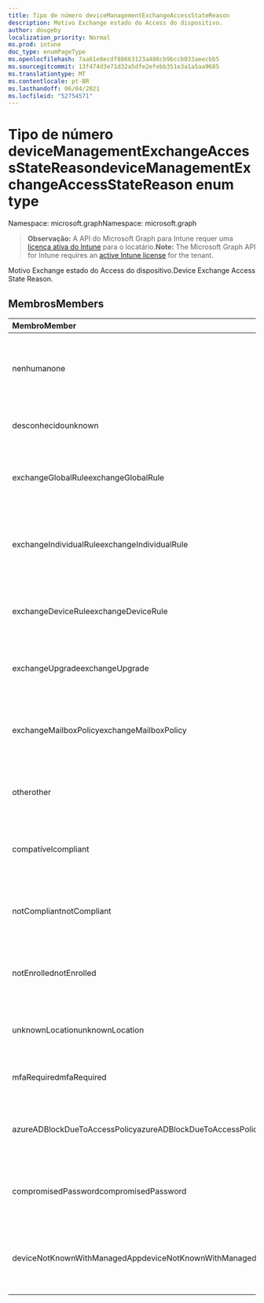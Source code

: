 ```yaml
---
title: Tipo de número deviceManagementExchangeAccessStateReason
description: Motivo Exchange estado do Access do dispositivo.
author: dougeby
localization_priority: Normal
ms.prod: intune
doc_type: enumPageType
ms.openlocfilehash: 7aa61e8ecdf88663123a486cb9bccb033aeecbb5
ms.sourcegitcommit: 13f474d3e71d32a5dfe2efebb351e3a1a5aa9685
ms.translationtype: MT
ms.contentlocale: pt-BR
ms.lasthandoff: 06/04/2021
ms.locfileid: "52754571"
---
```

# <a name="devicemanagementexchangeaccessstatereason-enum-type"></a><span data-ttu-id="d7f7a-103">Tipo de número deviceManagementExchangeAccessStateReason</span><span class="sxs-lookup"><span data-stu-id="d7f7a-103">deviceManagementExchangeAccessStateReason enum type</span></span>

<span data-ttu-id="d7f7a-104">Namespace: microsoft.graph</span><span class="sxs-lookup"><span data-stu-id="d7f7a-104">Namespace: microsoft.graph</span></span>

> <span data-ttu-id="d7f7a-105">**Observação:** A API do Microsoft Graph para Intune requer uma [licença ativa do Intune](https://go.microsoft.com/fwlink/?linkid=839381) para o locatário.</span><span class="sxs-lookup"><span data-stu-id="d7f7a-105">**Note:** The Microsoft Graph API for Intune requires an [active Intune license](https://go.microsoft.com/fwlink/?linkid=839381) for the tenant.</span></span>

<span data-ttu-id="d7f7a-106">Motivo Exchange estado do Access do dispositivo.</span><span class="sxs-lookup"><span data-stu-id="d7f7a-106">Device Exchange Access State Reason.</span></span>

## <a name="members"></a><span data-ttu-id="d7f7a-107">Membros</span><span class="sxs-lookup"><span data-stu-id="d7f7a-107">Members</span></span>
|<span data-ttu-id="d7f7a-108">Membro</span><span class="sxs-lookup"><span data-stu-id="d7f7a-108">Member</span></span>|<span data-ttu-id="d7f7a-109">Valor</span><span class="sxs-lookup"><span data-stu-id="d7f7a-109">Value</span></span>|<span data-ttu-id="d7f7a-110">Descrição</span><span class="sxs-lookup"><span data-stu-id="d7f7a-110">Description</span></span>|
|:---|:---|:---|
|<span data-ttu-id="d7f7a-111">nenhuma</span><span class="sxs-lookup"><span data-stu-id="d7f7a-111">none</span></span>|<span data-ttu-id="d7f7a-112">0</span><span class="sxs-lookup"><span data-stu-id="d7f7a-112">0</span></span>|<span data-ttu-id="d7f7a-113">Nenhum motivo de estado de acesso descoberto Exchange</span><span class="sxs-lookup"><span data-stu-id="d7f7a-113">No access state reason discovered from Exchange</span></span>|
|<span data-ttu-id="d7f7a-114">desconhecido</span><span class="sxs-lookup"><span data-stu-id="d7f7a-114">unknown</span></span>|<span data-ttu-id="d7f7a-115">1</span><span class="sxs-lookup"><span data-stu-id="d7f7a-115">1</span></span>|<span data-ttu-id="d7f7a-116">Motivo do estado de acesso desconhecido</span><span class="sxs-lookup"><span data-stu-id="d7f7a-116">Unknown access state reason</span></span>|
|<span data-ttu-id="d7f7a-117">exchangeGlobalRule</span><span class="sxs-lookup"><span data-stu-id="d7f7a-117">exchangeGlobalRule</span></span>|<span data-ttu-id="d7f7a-118">2</span><span class="sxs-lookup"><span data-stu-id="d7f7a-118">2</span></span>|<span data-ttu-id="d7f7a-119">Estado de acesso determinado pela Exchange Global</span><span class="sxs-lookup"><span data-stu-id="d7f7a-119">Access state determined by Exchange Global rule</span></span>|
|<span data-ttu-id="d7f7a-120">exchangeIndividualRule</span><span class="sxs-lookup"><span data-stu-id="d7f7a-120">exchangeIndividualRule</span></span>|<span data-ttu-id="d7f7a-121">3</span><span class="sxs-lookup"><span data-stu-id="d7f7a-121">3</span></span>|<span data-ttu-id="d7f7a-122">Estado de acesso determinado por Exchange regra individual</span><span class="sxs-lookup"><span data-stu-id="d7f7a-122">Access state determined by Exchange Individual rule</span></span>|
|<span data-ttu-id="d7f7a-123">exchangeDeviceRule</span><span class="sxs-lookup"><span data-stu-id="d7f7a-123">exchangeDeviceRule</span></span>|<span data-ttu-id="d7f7a-124">4 </span><span class="sxs-lookup"><span data-stu-id="d7f7a-124">4</span></span>|<span data-ttu-id="d7f7a-125">Estado de acesso determinado pela regra Exchange Device</span><span class="sxs-lookup"><span data-stu-id="d7f7a-125">Access state determined by Exchange Device rule</span></span>|
|<span data-ttu-id="d7f7a-126">exchangeUpgrade</span><span class="sxs-lookup"><span data-stu-id="d7f7a-126">exchangeUpgrade</span></span>|<span data-ttu-id="d7f7a-127">5 </span><span class="sxs-lookup"><span data-stu-id="d7f7a-127">5</span></span>|<span data-ttu-id="d7f7a-128">Estado de acesso devido Exchange atualização</span><span class="sxs-lookup"><span data-stu-id="d7f7a-128">Access state due to Exchange upgrade</span></span>|
|<span data-ttu-id="d7f7a-129">exchangeMailboxPolicy</span><span class="sxs-lookup"><span data-stu-id="d7f7a-129">exchangeMailboxPolicy</span></span>|<span data-ttu-id="d7f7a-130">6 </span><span class="sxs-lookup"><span data-stu-id="d7f7a-130">6</span></span>|<span data-ttu-id="d7f7a-131">Estado de acesso determinado pela Exchange de Caixa de Correio</span><span class="sxs-lookup"><span data-stu-id="d7f7a-131">Access state determined by Exchange Mailbox Policy</span></span>|
|<span data-ttu-id="d7f7a-132">other</span><span class="sxs-lookup"><span data-stu-id="d7f7a-132">other</span></span>|<span data-ttu-id="d7f7a-133">7 </span><span class="sxs-lookup"><span data-stu-id="d7f7a-133">7</span></span>|<span data-ttu-id="d7f7a-134">Estado de acesso determinado por Exchange</span><span class="sxs-lookup"><span data-stu-id="d7f7a-134">Access state determined by Exchange</span></span>|
|<span data-ttu-id="d7f7a-135">compatível</span><span class="sxs-lookup"><span data-stu-id="d7f7a-135">compliant</span></span>|<span data-ttu-id="d7f7a-136">8 </span><span class="sxs-lookup"><span data-stu-id="d7f7a-136">8</span></span>|<span data-ttu-id="d7f7a-137">Estado de acesso concedido pelo desafio de conformidade</span><span class="sxs-lookup"><span data-stu-id="d7f7a-137">Access state granted by compliance challenge</span></span>|
|<span data-ttu-id="d7f7a-138">notCompliant</span><span class="sxs-lookup"><span data-stu-id="d7f7a-138">notCompliant</span></span>|<span data-ttu-id="d7f7a-139">9 </span><span class="sxs-lookup"><span data-stu-id="d7f7a-139">9</span></span>|<span data-ttu-id="d7f7a-140">Estado de acesso revogado pelo desafio de conformidade</span><span class="sxs-lookup"><span data-stu-id="d7f7a-140">Access state revoked by compliance challenge</span></span>|
|<span data-ttu-id="d7f7a-141">notEnrolled</span><span class="sxs-lookup"><span data-stu-id="d7f7a-141">notEnrolled</span></span>|<span data-ttu-id="d7f7a-142">10 </span><span class="sxs-lookup"><span data-stu-id="d7f7a-142">10</span></span>|<span data-ttu-id="d7f7a-143">Estado de acesso revogado pelo desafio de gerenciamento</span><span class="sxs-lookup"><span data-stu-id="d7f7a-143">Access state revoked by management challenge</span></span>|
|<span data-ttu-id="d7f7a-144">unknownLocation</span><span class="sxs-lookup"><span data-stu-id="d7f7a-144">unknownLocation</span></span>|<span data-ttu-id="d7f7a-145">12 </span><span class="sxs-lookup"><span data-stu-id="d7f7a-145">12</span></span>|<span data-ttu-id="d7f7a-146">Estado de acesso devido a localização desconhecida</span><span class="sxs-lookup"><span data-stu-id="d7f7a-146">Access state due to unknown location</span></span>|
|<span data-ttu-id="d7f7a-147">mfaRequired</span><span class="sxs-lookup"><span data-stu-id="d7f7a-147">mfaRequired</span></span>|<span data-ttu-id="d7f7a-148">13</span><span class="sxs-lookup"><span data-stu-id="d7f7a-148">13</span></span>|<span data-ttu-id="d7f7a-149">Estado de acesso devido ao desafio MFA</span><span class="sxs-lookup"><span data-stu-id="d7f7a-149">Access state due to MFA challenge</span></span>|
|<span data-ttu-id="d7f7a-150">azureADBlockDueToAccessPolicy</span><span class="sxs-lookup"><span data-stu-id="d7f7a-150">azureADBlockDueToAccessPolicy</span></span>|<span data-ttu-id="d7f7a-151">14 </span><span class="sxs-lookup"><span data-stu-id="d7f7a-151">14</span></span>|<span data-ttu-id="d7f7a-152">Estado de Acesso revogado pela Política de Acesso do AAD</span><span class="sxs-lookup"><span data-stu-id="d7f7a-152">Access State revoked by AAD Access Policy</span></span>|
|<span data-ttu-id="d7f7a-153">compromisedPassword</span><span class="sxs-lookup"><span data-stu-id="d7f7a-153">compromisedPassword</span></span>|<span data-ttu-id="d7f7a-154">15</span><span class="sxs-lookup"><span data-stu-id="d7f7a-154">15</span></span>|<span data-ttu-id="d7f7a-155">Estado do Access revogado por senha comprometida</span><span class="sxs-lookup"><span data-stu-id="d7f7a-155">Access State revoked by compromised password</span></span>|
|<span data-ttu-id="d7f7a-156">deviceNotKnownWithManagedApp</span><span class="sxs-lookup"><span data-stu-id="d7f7a-156">deviceNotKnownWithManagedApp</span></span>|<span data-ttu-id="d7f7a-157">16 </span><span class="sxs-lookup"><span data-stu-id="d7f7a-157">16</span></span>|<span data-ttu-id="d7f7a-158">Estado de acesso revogado pelo desafio de aplicativo gerenciado</span><span class="sxs-lookup"><span data-stu-id="d7f7a-158">Access state revoked by managed application challenge</span></span>|





